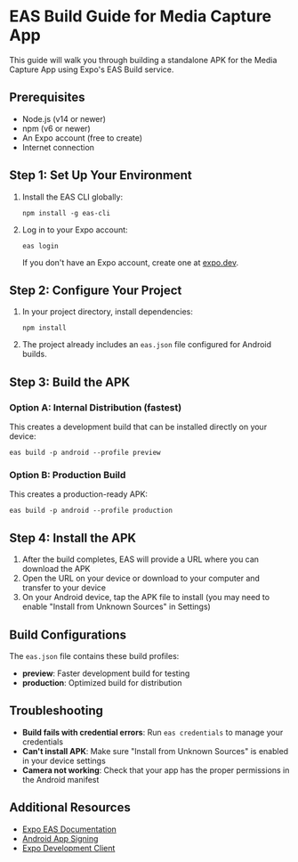 # EAS Build Guide for Media Capture App

This guide will walk you through building a standalone APK for the Media Capture App using Expo's EAS Build service.

## Prerequisites

- Node.js (v14 or newer)
- npm (v6 or newer)
- An Expo account (free to create)
- Internet connection

## Step 1: Set Up Your Environment

1. Install the EAS CLI globally:
   ```
   npm install -g eas-cli
   ```

2. Log in to your Expo account:
   ```
   eas login
   ```

   If you don't have an Expo account, create one at [expo.dev](https://expo.dev).

## Step 2: Configure Your Project

1. In your project directory, install dependencies:
   ```
   npm install
   ```

2. The project already includes an `eas.json` file configured for Android builds.

## Step 3: Build the APK

### Option A: Internal Distribution (fastest)

This creates a development build that can be installed directly on your device:

```
eas build -p android --profile preview
```

### Option B: Production Build

This creates a production-ready APK:

```
eas build -p android --profile production
```

## Step 4: Install the APK

1. After the build completes, EAS will provide a URL where you can download the APK
2. Open the URL on your device or download to your computer and transfer to your device
3. On your Android device, tap the APK file to install (you may need to enable "Install from Unknown Sources" in Settings)

## Build Configurations

The `eas.json` file contains these build profiles:

- **preview**: Faster development build for testing
- **production**: Optimized build for distribution

## Troubleshooting

- **Build fails with credential errors**: Run `eas credentials` to manage your credentials
- **Can't install APK**: Make sure "Install from Unknown Sources" is enabled in your device settings
- **Camera not working**: Check that your app has the proper permissions in the Android manifest

## Additional Resources

- [Expo EAS Documentation](https://docs.expo.dev/build/introduction/)
- [Android App Signing](https://docs.expo.dev/app-signing/app-credentials/)
- [Expo Development Client](https://docs.expo.dev/clients/introduction/)
